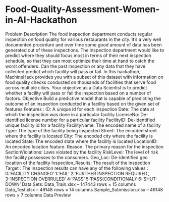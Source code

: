 # Food-Quality-Assessment-Women-in-AI-Hackathon
Problem Description The food inspection department conducts regular inspection on food quality for various restaurants in the city. It’s a very well documented procedure and over time some good amount of data has been generated out of these inspections.   The inspection department would like to predict where they should focus most in terms of their next inspection schedule, so that they can most optimize their time at hand to catch the worst offenders. Can the past inspection or any data that they have collected predict which facility will pass or fail.  In this hackathon, MachineHack provides you with a subset of this dataset with information on food quality checks conducted on thousands of facilities that serve food across multiple cities. Your objective as a Data Scientist is to predict whether a facility will pass or fail the inspection based on a number of factors.  Objective  Build a predictive model that is capable of predicting the outcome of an inspection conducted in a facility based on the given set of features  Features :   ID: A unique id for each inspection  Date: The date at which the inspection was done in a particular facility  LicenseNo: De-identified license number for a particular facility  FacilityID: De-identified unique facility id  for a facility  FacilityName: The encoded name of a facility  Type: The type of the facility being inspected  Street: The encoded street where the facility is located  City: The encoded city where the facility is located  State: The encoded state where the facility is located  LocationID: An encoded location feature.  Reason: The primary reason for the inspection  SectionViolations: Laws violated by the facility  RiskLevel: The level of risk the facility possesses to the consumers.  Geo_Loc: De-identified geo location of the facility  Inspection_Results: The result of the inspection  Target :  The inspection results can have any of the following values :  0:’FACILITY CHANGED’ 1:’FAIL’ 2:’FURTHER INSPECTION REQUIRED’, 3:’INSPECTION OVERRULED’ 4:’PASS’ 5:’PASS(CONDITIONAL)’ 6:’SHUT-DOWN’  Data Sets: Data_Train.xlsx – 147443 rows × 15 columns Data_Test.xlsx – 49148 rows × 14 columns Sample_Submission.xlsx – 49148 rows × 7 columns Data Preview
